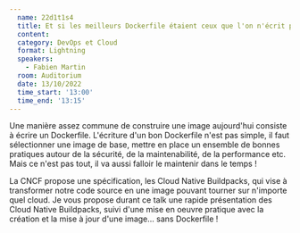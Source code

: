 ```yaml
---
  name: 22d1t1s4
  title: Et si les meilleurs Dockerfile étaient ceux que l'on n'écrit pas
  content:
  category: DevOps et Cloud
  format: Lightning
  speakers:
    - Fabien Martin
  room: Auditorium
  date: 13/10/2022
  time_start: '13:00'
  time_end: '13:15'
---
```

Une manière assez commune de construire une image aujourd'hui consiste à écrire un Dockerfile. L'écriture d'un bon Dockerfile n'est pas simple, il faut sélectionner une image de base, mettre en place un ensemble de bonnes pratiques autour de la sécurité, de la maintenabilité, de la performance etc. Mais ce n'est pas tout, il va aussi falloir le maintenir dans le temps !

La CNCF propose une spécification, les Cloud Native Buildpacks, qui vise à transformer notre code source en une image pouvant tourner sur n'importe quel cloud. Je vous propose durant ce talk une rapide présentation des Cloud Native Buildpacks, suivi d'une mise en oeuvre pratique avec la création et la mise à jour d'une image... sans Dockerfile !
